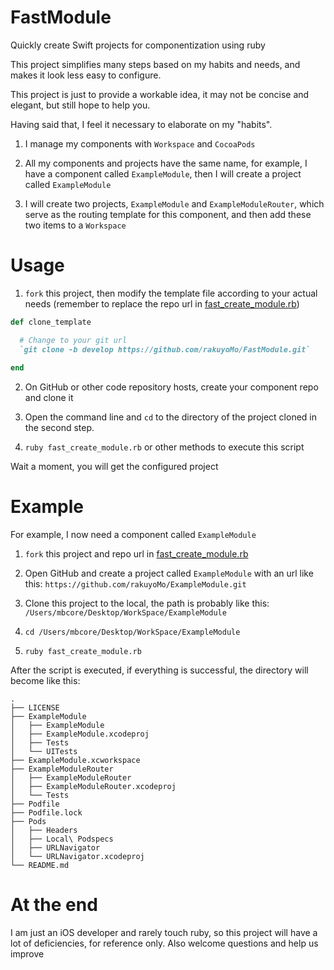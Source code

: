 # FastModule

Quickly create Swift projects for componentization using ruby

This project simplifies many steps based on my habits and needs, and makes it look less easy to configure.

This project is just to provide a workable idea, it may not be concise and elegant, but still hope to help you.

Having said that, I feel it necessary to elaborate on my "habits".

1. I manage my components with `Workspace` and `CocoaPods`

2.  All my components and projects have the same name, for example, I have a component called `ExampleModule`, then I will create a project called `ExampleModule`

3. I will create two projects, `ExampleModule` and `ExampleModuleRouter`, which serve as the routing template for this component, and then add these two items to a `Workspace`

# Usage

1. `fork` this project, then modify the template file according to your actual needs (remember to replace the repo url in  [fast_create_module.rb](https://github.com/rakuyoMo/FastModule/blob/master/fast_create_module.rb))

```ruby
def clone_template

  # Change to your git url
  `git clone -b develop https://github.com/rakuyoMo/FastModule.git`
  
end
```

2. On GitHub or other code repository hosts, create your component repo and clone it

3. Open the command line and `cd` to the directory of the project cloned in the second step.

4. `ruby fast_create_module.rb` or other methods to execute this script

Wait a moment, you will get the configured project

# Example

For example, I now need a component called `ExampleModule`

1. `fork` this project and repo url in  [fast_create_module.rb](https://github.com/rakuyoMo/FastModule/blob/master/fast_create_module.rb)

2. Open GitHub and create a project called `ExampleModule` with an url like this: `https://github.com/rakuyoMo/ExampleModule.git`

3. Clone this project to the local, the path is probably like this: `/Users/mbcore/Desktop/WorkSpace/ExampleModule`

4. `cd /Users/mbcore/Desktop/WorkSpace/ExampleModule`

5. `ruby fast_create_module.rb`

After the script is executed, if everything is successful, the directory will become like this:

```
.
├── LICENSE
├── ExampleModule
│   ├── ExampleModule
│   ├── ExampleModule.xcodeproj
│   ├── Tests
│   └── UITests
├── ExampleModule.xcworkspace
├── ExampleModuleRouter
│   ├── ExampleModuleRouter
│   ├── ExampleModuleRouter.xcodeproj
│   └── Tests
├── Podfile
├── Podfile.lock
├── Pods
│   ├── Headers
│   ├── Local\ Podspecs
│   ├── URLNavigator
│   └── URLNavigator.xcodeproj
└── README.md
```

# At the end

I am just an iOS developer and rarely touch ruby, so this project will have a lot of deficiencies, for reference only. Also welcome questions and help us improve
